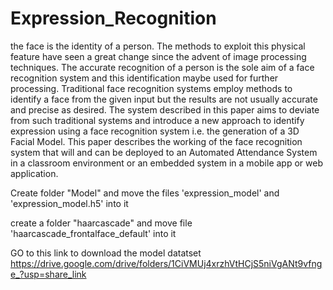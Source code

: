# Expression_Recognition

the face is the identity of a person. The methods to exploit this physical feature have seen a great change since the advent of image processing techniques. The accurate recognition of a person is the sole aim of a face recognition system and this identification maybe used for further processing. Traditional face recognition systems employ methods to identify a face from the given input but the results are not usually accurate and precise as desired. 
The system described in this paper aims to deviate from such traditional systems and introduce a new approach to identify expression using a face recognition system i.e. the generation of a 3D Facial Model. This paper describes the working of the face recognition system that will and can be deployed to an Automated Attendance System in a classroom environment or an embedded system in a mobile app or web application.


Create  folder "Model" and move the files 'expression_model' and 'expression_model.h5' into it

create a folder "haarcascade" and move file 'haarcascade_frontalface_default' into it

GO to this link to download the model datatset https://drive.google.com/drive/folders/1CiVMUj4xrzhVtHCjS5niVgANt9vfnge_?usp=share_link
